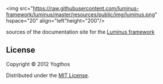 
<img src="https://raw.githubusercontent.com/luminus-framework/luminus/master/resources/public/img/luminus.png"
 hspace="20" align="left"height="200"/>
 

sources of the documentation site for the [Luminus framework](http://www.luminusweb.net) 

## License

Copyright © 2012 Yogthos

Distributed under the [MIT License](http://opensource.org/licenses/MIT).
